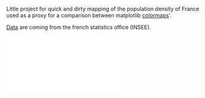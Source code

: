 Little project for quick and dirty mapping of the population density of France used as a proxy for a comparison between matplotlib [colormaps](http://matplotlib.org/users/colormaps.html)'.

[Data](http://www.insee.fr/fr/themes/detail.asp?reg_id=0&ref_id=donnees-carroyees&page=donnees-detaillees/donnees-carroyees/donnees-carroyees-km.htm) are coming from the french statistics office (INSEE). 

![alt text](densite-france.pdf)
